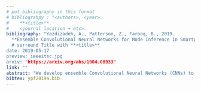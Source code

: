 ```yaml
---
# put bibliography in this format
# bibliograhpy : "<authors>, <year>.
#    **<title>**.
#    <journal location + etc>.
bibliography: "Yazdizadeh, A., Patterson, Z., Farooq, B., 2019.
  **Ensemble Convolutional Neural Networks for Mode Inference in Smartphone Travel Survey**.
  # surround Title with **<title>**
date: 2019-05-17
preview: ieeeitsc.jpg
arxiv: "https://arxiv.org/abs/1904.08933"
link: ""
abstract: "We develop ensemble Convolutional Neural Networks (CNNs) to classify the transportation mode of trip data collected as part of a large-scale smartphone travel survey in Montreal, Canada. Our proposed ensemble library is composed of a series of CNN models with different hyper-parameter values and CNN architectures. In our final model, we combine the output of CNN models using "average voting", "majority voting" and "optimal weights" methods. Furthermore, we exploit the ensemble library by deploying a Random Forest model as a meta-learner. The ensemble method with random forest as meta-learner shows an accuracy of 91.8% which surpasses the other three ensemble combination methods, as well as other comparable models reported in the literature. The "majority voting" and "optimal weights" combination methods result in prediction accuracy rates around 89%, while "average voting" is able to achieve an accuracy of only 85%."
bibtex: ypf2019a.bib
---
```

